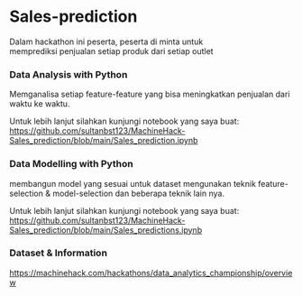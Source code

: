 # Sales-prediction
Dalam hackathon ini peserta, peserta di minta untuk  
memprediksi penjualan setiap produk dari setiap outlet

### Data Analysis with Python
Memganalisa setiap feature-feature yang bisa meningkatkan penjualan dari waktu ke waktu. 

Untuk lebih lanjut silahkan kunjungi notebook yang saya buat:
https://github.com/sultanbst123/MachineHack-Sales_prediction/blob/main/Sales_prediction.ipynb

### Data Modelling with Python
membangun model yang sesuai untuk dataset mengunakan teknik feature-selection & model-selection dan beberapa teknik lain nya.
 
Untuk lebih lanjut silahkan kunjungi notebook yang saya buat:
https://github.com/sultanbst123/MachineHack-Sales_prediction/blob/main/Sales_predictions.ipynb

### Dataset & Information
https://machinehack.com/hackathons/data_analytics_championship/overview
